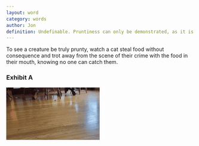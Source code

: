 ```yaml
---
layout: word
category: words
author: Jon
definition: Undefinable. Pruntiness can only be demonstrated, as it is a particular way of being. It combines aspects of sassiness, pride, feeling-one's-self, smallness and/or roundness, ungovernableness, and mischief.
---
```

To see a creature be truly prunty, watch a cat steal food without consequence and trot away from the scene of their crime with the food in their mouth, knowing no one can catch them.

### Exhibit A

![An animation of a cat carrying a small toy mouse in her mouth, pruntily](/assets/notes/prunty.gif)
